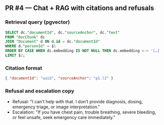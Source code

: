 ## PR #4 — Chat + RAG with citations and refusals

### Retrieval query (pgvector)
```sql
SELECT dc."documentId", dc."sourceAnchor", dc."text"
FROM "DocChunk" dc
JOIN "Document" d ON d.id = dc."documentId"
WHERE d."personId" = $1
ORDER BY CASE WHEN dc.embedding IS NOT NULL THEN dc.embedding <-> '[…]'::vector ELSE 1e9 END
LIMIT $2;
```

### Citation format
```json
{ "documentId": "uuid", "sourceAnchor": "p1.l2" }
```

### Refusal and escalation copy
- Refusal: "I can’t help with that. I don’t provide diagnosis, dosing, emergency triage, or image interpretation."
- Escalation: "If you have chest pain, trouble breathing, severe bleeding, or feel unsafe, seek emergency care immediately."

